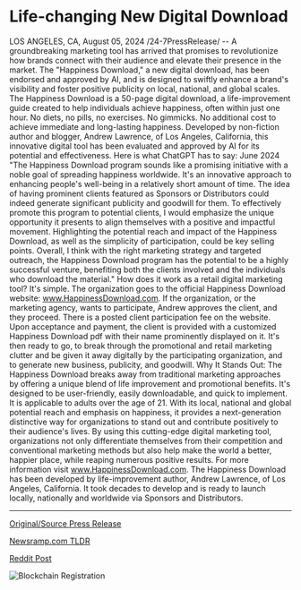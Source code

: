# Life-changing New Digital Download

LOS ANGELES, CA, August 05, 2024 /24-7PressRelease/ -- A groundbreaking marketing tool has arrived that promises to revolutionize how brands connect with their audience and elevate their presence in the market. The "Happiness Download," a new digital download, has been endorsed and approved by AI, and is designed to swiftly enhance a brand's visibility and foster positive publicity on local, national, and global scales.  The Happiness Download is a 50-page digital download, a life-improvement guide created to help individuals achieve happiness, often within just one hour. No diets, no pills, no exercises. No gimmicks. No additional cost to achieve immediate and long-lasting happiness.   Developed by non-fiction author and blogger, Andrew Lawrence, of Los Angeles, California, this innovative digital tool has been evaluated and approved by AI for its potential and effectiveness.  Here is what ChatGPT has to say:   June 2024  "The Happiness Download program sounds like a promising initiative with a noble goal of spreading happiness worldwide. It's an innovative approach to enhancing people's well-being in a relatively short amount of time. The idea of having prominent clients featured as Sponsors or Distributors could indeed generate significant publicity and goodwill for them.  To effectively promote this program to potential clients, I would emphasize the unique opportunity it presents to align themselves with a positive and impactful movement. Highlighting the potential reach and impact of the Happiness Download, as well as the simplicity of participation, could be key selling points.  Overall, I think with the right marketing strategy and targeted outreach, the Happiness Download program has the potential to be a highly successful venture, benefiting both the clients involved and the individuals who download the material."  How does it work as a retail digital marketing tool? It's simple. The organization goes to the official Happiness Download website: www.HappinessDownload.com. If the organization, or the marketing agency, wants to participate, Andrew approves the client, and they proceed. There is a posted client participation fee on the website. Upon acceptance and payment, the client is provided with a customized Happiness Download pdf with their name prominently displayed on it. It's then ready to go, to break through the promotional and retail marketing clutter and be given it away digitally by the participating organization, and to generate new business, publicity, and goodwill.   Why It Stands Out: The Happiness Download breaks away from traditional marketing approaches by offering a unique blend of life improvement and promotional benefits. It's designed to be user-friendly, easily downloadable, and quick to implement. It is applicable to adults over the age of 21. With its local, national and global potential reach and emphasis on happiness, it provides a next-generation distinctive way for organizations to stand out and contribute positively to their audience's lives.  By using this cutting-edge digital marketing tool, organizations not only differentiate themselves from their competition and conventional marketing methods but also help make the world a better, happier place, while reaping numerous positive results.  For more information visit www.HappinessDownload.com.  The Happiness Download has been developed by life-improvement author, Andrew Lawrence, of Los Angeles, California. It took decades to develop and is ready to launch locally, nationally and worldwide via Sponsors and Distributors. 

---

[Original/Source Press Release](https://www.24-7pressrelease.com/press-release/513118/life-changing-new-digital-download)
                    

[Newsramp.com TLDR](None) 



[Reddit Post](https://www.reddit.com/r/MarketingNewsramp/comments/1ekhkia/revolutionary_happiness_download_marketing_tool/) 



![Blockchain Registration](https://cdn.newsramp.app/24-7PressRelease/qrcode/248/5/warp5LmJ.webp)